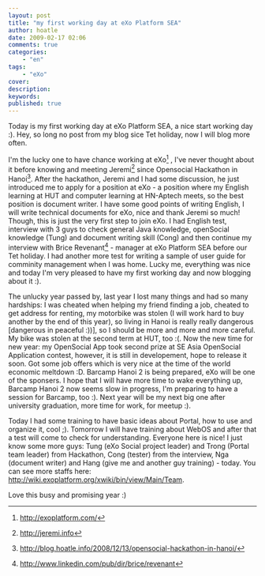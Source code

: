 ```yaml
---
layout: post
title: "my first working day at eXo Platform SEA"
author: hoatle
date: 2009-02-17 02:06
comments: true
categories:
    - "en"
tags:
    - "eXo"
cover:
description:
keywords:
published: true
---
```


Today is my first working day at eXo Platform SEA, a nice start working day :). Hey, so long no post from my blog sice Tet holiday, now I will blog more often.

<!-- more -->

I'm the lucky one to have chance working at eXo[^1] , I've never thought about it before knowing and meeting Jeremi[^2] since Opensocial Hackathon in Hanoi[^3]. After the hackathon, Jeremi and I had some discussion, he just introduced me to apply for a position at eXo - a position where my English learning at HUT and computer learning at HN-Aptech meets, so the best position is document writer. I have some good points of writing English, I will write technical documents for eXo, nice and thank Jeremi so much! Though, this is just the very first step to join eXo. I had English test, interview with 3 guys to check general Java knowledge, openSocial knowledge (Tung) and document writing skill (Cong) and then continue my interview with Brice Revenant[^4] - manager at eXo Platform SEA before our Tet holiday. I had another more test for writing a sample of user guide for comminity management when I was home. Lucky me, everything was nice and today I'm very pleased to have my first working day and now blogging about it :).

The unlucky year passed by, last year I lost many things and had so many hardships: I was cheated when helping my friend finding a job, cheated to get address for renting, my motorbike was stolen (I will work hard to buy another by the end of this year), so living in Hanoi is really really dangerous [dangerous in peaceful :))], so I should be more and more and more careful. My bike was stolen at the second term at HUT, too :(. Now the new time for new year: my OpenSocial App took second prize at SE Asia OpenSocial Application contest, however, it is still in developement, hope to release it soon. Got some job offers which is very nice at the time of the world economic meltdown :D. Barcamp Hanoi 2 is being prepared, eXo will be one of the sponsers. I hope that I will have more time to wake everything up, Barcamp Hanoi 2 now seems slow in progress, I'm preparing to have a session for Barcamp, too :). Next year will be my next big one after university graduation, more time for work, for meetup :).

Today I had some training to have basic ideas about Portal, how to use and organize it, cool ;). Tomorrow I will have training about WebOS and after that a test will come to check for understanding. Everyone here is nice! I just know some more guys: Tung (eXo Social project leader) and Trong (Portal team leader) from Hackathon, Cong (tester) from the interview, Nga (document writer) and Hang (give me and another guy training) - today. You can see more staffs here: http://wiki.exoplatform.org/xwiki/bin/view/Main/Team.

Love this busy and promising year :)

[^1]: http://exoplatform.com/
[^2]: http://jeremi.info
[^3]: http://blog.hoatle.info/2008/12/13/opensocial-hackathon-in-hanoi/
[^4]: http://www.linkedin.com/pub/dir/brice/revenant
